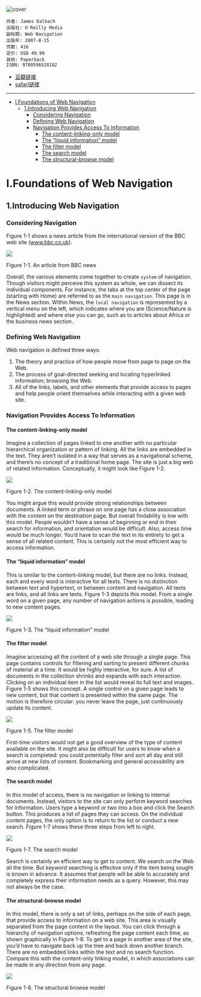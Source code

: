 ![cover](https://img9.doubanio.com/view/subject/s/public/s7715845.jpg)

    作者: James Kalbach
    出版社: O'Reilly Media
    副标题: Web Navigation
    出版年: 2007-8-15
    页数: 416
    定价: USD 49.99
    装帧: Paperback
    ISBN: 9780596528102

- [豆瓣链接](https://book.douban.com/subject/2146224/)
- [safari链接](https://learning.oreilly.com/library/view/designing-web-navigation/9780596528102/)

---

- [I.Foundations of Web Navigation](#ifoundations-of-web-navigation)
  - [1.Introducing Web Navigation](#1introducing-web-navigation)
    - [Considering Navigation](#considering-navigation)
    - [Defining Web Navigation](#defining-web-navigation)
    - [Navigation Provides Access To Information](#navigation-provides-access-to-information)
      - [The content-linking-only model](#the-content-linking-only-model)
      - [The “liquid information” model](#the-liquid-information-model)
      - [The filter model](#the-filter-model)
      - [The search model](#the-search-model)
      - [The structural-browse model](#the-structural-browse-model)

# I.Foundations of Web Navigation
## 1.Introducing Web Navigation
### Considering Navigation
Figure 1-1 shows a news article from the international version of the BBC web site (www.bbc.co.uk). 

![](https://learning.oreilly.com/library/view/designing-web-navigation/9780596528102/httpatomoreillycomsourceoreillyimages27460.png)

Figure 1-1. An article from BBC news

Overall, the various elements come together to create `system` of navigation. Though visitors might perceive this system as whole, we can dissect its individual components. For instance, the tabs at the top center of the page (starting with Home) are referred to as the `main navigation`. This page is in the News section. Within News, the `local navigation` is represented by a vertical menu on the left, which indicates where you are (Science/Nature is highlighted) and where else you can go, such as to articles about Africa or the business news section.

### Defining Web Navigation
Web navigation is defined three ways:

1. The theory and practice of how people move from page to page on the Web.
2. The process of goal-directed seeking and locating hyperlinked information; browsing the Web.
3. All of the links, labels, and other elements that provide access to pages and help people orient themselves while interacting with a given web site.

### Navigation Provides Access To Information
#### The content-linking-only model
Imagine a collection of pages linked to one another with no particular hierarchical organization or pattern of linking. All the links are embedded in the text. They aren’t isolated in a way that serves as a navigational scheme, and there’s no concept of a traditional home page. The site is just a big web of related information. Conceptually, it might look like Figure 1-2.

![](https://learning.oreilly.com/library/view/designing-web-navigation/9780596528102/httpatomoreillycomsourceoreillyimages27462.png)

Figure 1-2. The content-linking-only model

You might argue this would provide strong relationships between documents. A linked term or phrase on one page has a close association with the content on the destination page. But overall findability is low with this model. People wouldn’t have a sense of beginning or end in their search for information, and orientation would be difficult. Also, access time would be much longer. You’d have to scan the text in its entirety to get a sense of all related content. This is certainly not the most efficient way to access information.

#### The “liquid information” model
This is similar to the content-linking model, but there are no links. Instead, each and every word is interactive for all texts. There is no distinction between text and hypertext, or between content and navigation. All texts are links, and all links are texts. Figure 1-3 depicts this model. From a single word on a given page, any number of navigation actions is possible, leading to new content pages.

![](https://learning.oreilly.com/library/view/designing-web-navigation/9780596528102/httpatomoreillycomsourceoreillyimages27464.png)

Figure 1-3. The “liquid information” model

#### The filter model
Imagine accessing all the content of a web site through a single page. This page contains controls for filtering and sorting to present different chunks of material at a time. It would be highly interactive, for sure. A list of documents in the collection shrinks and expands with each interaction. Clicking on an individual item in the list would reveal its full text and images. Figure 1-5 shows this concept. A single control on a given page leads to new content, but that content is presented within the same page. The motion is therefore circular: you never leave the page, just continuously update its content.

![](https://learning.oreilly.com/library/view/designing-web-navigation/9780596528102/httpatomoreillycomsourceoreillyimages27468.png)

Figure 1-5. The filter model

First-time visitors would not get a good overview of the type of content available on the site. It might also be difficult for users to know when a search is completed: you could potentially filter and sort all day and still arrive at new lists of content. Bookmarking and general accessibility are also complicated.

#### The search model
In this model of access, there is no navigation or linking to internal documents. Instead, visitors to the site can only perform keyword searches for information. Users type a keyword or two into a box and click the Search button. This produces a list of pages they can access. On the individual content pages, the only option is to return to the list or conduct a new search. Figure 1-7 shows these three steps from left to right.

![](https://learning.oreilly.com/library/view/designing-web-navigation/9780596528102/httpatomoreillycomsourceoreillyimages27472.png)

Figure 1-7. The search model

Search is certainly an efficient way to get to content. We search on the Web all the time. But keyword searching is effective only if the item being sought is known in advance. It assumes that people will be able to accurately and completely express their information needs as a query. However, this may not always be the case.

#### The structural-browse model
In this model, there is only a set of links, perhaps on the side of each page, that provide access to information on a web site. This area is visually separated from the page content in the layout. You can click through a hierarchy of navigation options, refreshing the page content each time, as shown graphically in Figure 1-8. To get to a page in another area of the site, you’d have to navigate back up the tree and back down another branch. There are no embedded links within the text and no search function. Compare this with the content-only linking model, in which associations can be made in any direction from any page.

![](https://learning.oreilly.com/library/view/designing-web-navigation/9780596528102/httpatomoreillycomsourceoreillyimages27474.png)

Figure 1-8. The structural browse model

















